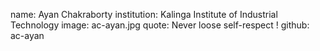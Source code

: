 name: Ayan Chakraborty
institution: Kalinga Institute of Industrial Technology
image: ac-ayan.jpg
quote: Never loose self-respect !
github: ac-ayan